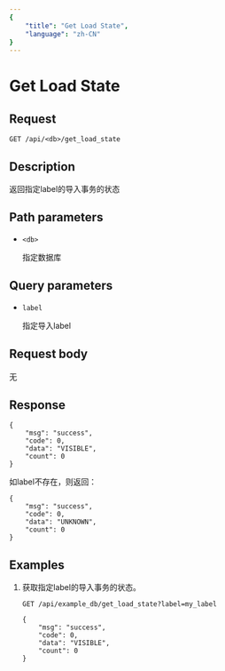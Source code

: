 ```yaml
---
{
    "title": "Get Load State",
    "language": "zh-CN"
}
---
```


<!-- 
Licensed to the Apache Software Foundation (ASF) under one
or more contributor license agreements.  See the NOTICE file
distributed with this work for additional information
regarding copyright ownership.  The ASF licenses this file
to you under the Apache License, Version 2.0 (the
"License"); you may not use this file except in compliance
with the License.  You may obtain a copy of the License at

  http://www.apache.org/licenses/LICENSE-2.0

Unless required by applicable law or agreed to in writing,
software distributed under the License is distributed on an
"AS IS" BASIS, WITHOUT WARRANTIES OR CONDITIONS OF ANY
KIND, either express or implied.  See the License for the
specific language governing permissions and limitations
under the License.
-->

# Get Load State

## Request

`GET /api/<db>/get_load_state`

## Description

返回指定label的导入事务的状态
    
## Path parameters

* `<db>`

    指定数据库

## Query parameters

* `label`

    指定导入label

## Request body

无

## Response

```
{
	"msg": "success",
	"code": 0,
	"data": "VISIBLE",
	"count": 0
}
```

如label不存在，则返回：

```
{
	"msg": "success",
	"code": 0,
	"data": "UNKNOWN",
	"count": 0
}
```
    
## Examples

1. 获取指定label的导入事务的状态。

    ```
    GET /api/example_db/get_load_state?label=my_label
    
    {
    	"msg": "success",
    	"code": 0,
    	"data": "VISIBLE",
    	"count": 0
    }
    ```
